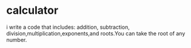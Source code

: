 # calculator
i write a code that includes: addition, subtraction, division,multiplication,exponents,and roots.You can take the root of any number.
